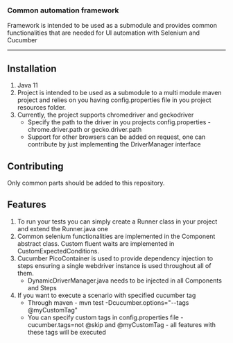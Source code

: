 ### Common automation framework

Framework is intended to be used as a submodule and provides common functionalities that are needed for UI automation with Selenium and Cucumber

---

## Installation

1. Java 11
2. Project is intended to be used as a submodule to a multi module maven project and relies on you having config.properties file in you project resources folder.
3. Currently, the project supports chromedriver and geckodriver
   - Specify the path to the driver in you projects config.properties - chrome.driver.path or gecko.driver.path
   - Support for other browsers can be added on request, one can contribute by just implementing the DriverManager interface

## Contributing

Only common parts should be added to this repository.

## Features

1. To run your tests you can simply create a Runner class in your project and extend the Runner.java one
2. Common selenium functionalities are implemented in the Component abstract class. Custom fluent waits are implemented in CustomExpectedConditions.
3. Cucumber PicoContainer is used to provide dependency injection to steps ensuring a single webdriver instance is used throughout all of them.
   - DynamicDriverManager.java needs to be injected in all Components and Steps
4. If you want to execute a scenario with specified cucumber tag
   - Through maven - mvn test -Dcucumber.options="--tags @myCustomTag"
   - You can specify custom tags in config.properties file - cucumber.tags=not @skip and @myCustomTag - all features with these tags will be executed